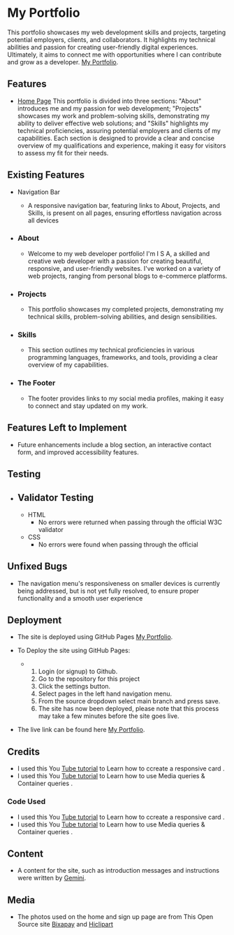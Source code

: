 # My Portfolio

This portfolio showcases my web development skills and projects, targeting potential employers, clients, and collaborators.  It highlights my technical abilities and passion for creating user-friendly digital experiences.  Ultimately, it aims to connect me with opportunities where I can contribute and grow as a developer. [My Portfolio](https://isaibrahim1.github.io/Portfolio/).

## Features
  - [Home Page](isaibrahim1/Portfolio/assets/image/developer.webp)
This portfolio is divided into three sections: "About" introduces me and my passion for web development; "Projects" showcases my work and problem-solving skills, demonstrating my ability to deliver effective web solutions; and "Skills" highlights my technical proficiencies, assuring potential employers and clients of my capabilities.  Each section is designed to provide a clear and concise overview of my qualifications and experience, making it easy for visitors to assess my fit for their needs.

## Existing Features
- Navigation Bar
     - A responsive navigation bar, featuring links to About, Projects, and Skills, is present on all pages, ensuring effortless navigation across all devices
    
 - ### About
     - Welcome to my web developer portfolio! I'm I S A, a skilled and creative web developer with a passion for creating beautiful, responsive, and user-friendly websites. I've worked on a variety of web projects, ranging from personal blogs to e-commerce platforms.

 - ### Projects
     - This portfolio showcases my completed projects, demonstrating my technical skills, problem-solving abilities, and design sensibilities.

 - ### Skills
     - This section outlines my technical proficiencies in various programming languages, frameworks, and tools, providing a clear overview of my capabilities.      
       
 - ###  The Footer
   - The footer provides links to my social media profiles, making it easy to connect and stay updated on my work.
     
## Features Left to Implement
  - Future enhancements include a blog section, an interactive contact form, and improved accessibility features.

## Testing
   

- ## Validator Testing 
    - HTML
       - No errors were returned when passing through the official W3C validator
    - CSS
       - No errors were found when passing through the official      

 ## Unfixed Bugs
   - The navigation menu's responsiveness on smaller devices is currently being addressed, but is not yet fully resolved, to ensure proper functionality and a smooth user experience

 ## Deployment
   - The site is deployed using GitHub Pages [My Portfolio](https://isaibrahim1.github.io/Portfolio/).
   - To Deploy the site using GitHub Pages:
     
      - <ol>
        <li>Login (or signup) to Github.</li>
        <li>Go to the repository for this project</li>
        <li>Click the settings button.</li>
        <li>Select pages in the left hand navigation menu.</li>
        <li>From the source dropdown select main branch and press save.</li>
        <li>The site has now been deployed, please note that this process may take a few minutes before the site goes live.</li>
      </ol> 

  -  The live link can be found here [My Portfolio](https://isaibrahim1.github.io/Portfolio/).

 ## Credits
  - I used this You [Tube tutorial](https://www.youtube.com/watch?v=51DbAwcmqD8&t=10s) to Learn how to ccreate  a responsive card .
  - I used this You [Tube tutorial](https://www.youtube.com/watch?v=2rlWBZ17Wes&t=87s&pp=ygUKbWVkaWFxdWVyeQ%3D%3D) to Learn how to use Media queries & Container queries .
  ### Code Used
  - I used this You [Tube tutorial](https://www.youtube.com/watch?v=51DbAwcmqD8&t=10s) to Learn how to ccreate  a responsive card .
  - I used this You [Tube tutorial](https://www.youtube.com/watch?v=2rlWBZ17Wes&t=87s&pp=ygUKbWVkaWFxdWVyeQ%3D%3D) to Learn how to use Media queries & Container queries .

 ## Content
  - A content for the site, such as introduction messages and instructions were written by [Gemini](https://gemini.google.com/?hl=sv).
## Media
  - The photos used on the home and sign up page are from This Open Source site [Bixapay](https://pixabay.com/) and [Hiclipart](https://www.hiclipart.com/)


